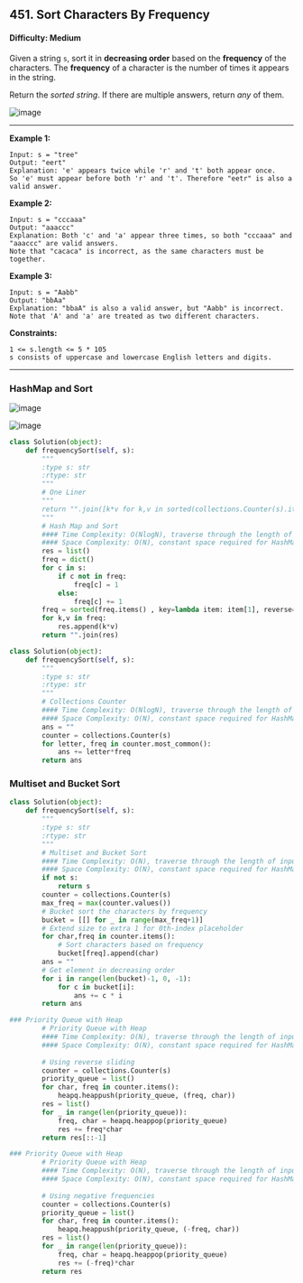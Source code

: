 ## 451. Sort Characters By Frequency

#### Difficulty: Medium

Given a string ```s```, sort it in __decreasing order__ based on the __frequency__ of the characters. The __frequency__ of a character is the number of times it appears in the string.

Return the _sorted string_. If there are multiple answers, return _any_ of them.

![image](https://user-images.githubusercontent.com/35042430/205841751-b270e812-0e87-4d06-adcd-37e7039662a0.png)

---

__Example 1:__
```
Input: s = "tree"
Output: "eert"
Explanation: 'e' appears twice while 'r' and 't' both appear once.
So 'e' must appear before both 'r' and 't'. Therefore "eetr" is also a valid answer.
```

__Example 2:__
```
Input: s = "cccaaa"
Output: "aaaccc"
Explanation: Both 'c' and 'a' appear three times, so both "cccaaa" and "aaaccc" are valid answers.
Note that "cacaca" is incorrect, as the same characters must be together.
```

__Example 3:__
```
Input: s = "Aabb"
Output: "bbAa"
Explanation: "bbaA" is also a valid answer, but "Aabb" is incorrect.
Note that 'A' and 'a' are treated as two different characters.
```

__Constraints:__
```
1 <= s.length <= 5 * 105
s consists of uppercase and lowercase English letters and digits.
```

---

### HashMap and Sort

![image](https://leetcode.com/problems/sort-characters-by-frequency/Figures/451/hashmap.png)

![image](https://leetcode.com/problems/sort-characters-by-frequency/Figures/451/hashmap_sorted.png)

```Python
class Solution(object):
    def frequencySort(self, s):
        """
        :type s: str
        :rtype: str
        """
        # One Liner
        """
        return "".join([k*v for k,v in sorted(collections.Counter(s).items() , key=lambda item: item[1], reverse=True)])
        """
        # Hash Map and Sort
        #### Time Complexity: O(NlogN), traverse through the length of input s. Sort operation takes O(klogk)
        #### Space Complexity: O(N), constant space required for HashMap to store 26 characters, but output may keep up to the size of input s
        res = list()
        freq = dict()
        for c in s:
            if c not in freq:
                freq[c] = 1
            else:
                freq[c] += 1
        freq = sorted(freq.items() , key=lambda item: item[1], reverse=True)
        for k,v in freq:
            res.append(k*v)
        return "".join(res)
```
```Python
class Solution(object):
    def frequencySort(self, s):
        """
        :type s: str
        :rtype: str
        """
        # Collections Counter
        #### Time Complexity: O(NlogN), traverse through the length of input s. Sort operation takes O(klogk)
        #### Space Complexity: O(N), constant space required for HashMap to store 26 characters, but output may keep up to the size of input s     
        ans = ""
        counter = collections.Counter(s)
        for letter, freq in counter.most_common():
            ans += letter*freq
        return ans
```

### Multiset and Bucket Sort

```Python
class Solution(object):
    def frequencySort(self, s):
        """
        :type s: str
        :rtype: str
        """
        # Multiset and Bucket Sort
        #### Time Complexity: O(N), traverse through the length of input s
        #### Space Complexity: O(N), constant space required for HashMap to store 26 characters, but output may keep up to the size of input s
        if not s:
            return s
        counter = collections.Counter(s)
        max_freq = max(counter.values())
        # Bucket sort the characters by frequency
        bucket = [[] for _ in range(max_freq+1)]
        # Extend size to extra 1 for 0th-index placeholder
        for char,freq in counter.items():
            # Sort characters based on frequency
            bucket[freq].append(char)
        ans = ""
        # Get element in decreasing order
        for i in range(len(bucket)-1, 0, -1):
            for c in bucket[i]:
                ans += c * i
        return ans
```

```Python
### Priority Queue with Heap
        # Priority Queue with Heap
        #### Time Complexity: O(N), traverse through the length of input s
        #### Space Complexity: O(N), constant space required for HashMap to store 26 characters, but output may keep up to the size of input s
        
        # Using reverse sliding
        counter = collections.Counter(s)
        priority_queue = list()
        for char, freq in counter.items():
            heapq.heappush(priority_queue, (freq, char))
        res = list()
        for _ in range(len(priority_queue)):
            freq, char = heapq.heappop(priority_queue)
            res += freq*char
        return res[::-1]
```

```Python
### Priority Queue with Heap
        # Priority Queue with Heap
        #### Time Complexity: O(N), traverse through the length of input s
        #### Space Complexity: O(N), constant space required for HashMap to store 26 characters, but output may keep up to the size of input s
        
        # Using negative frequencies
        counter = collections.Counter(s)
        priority_queue = list()
        for char, freq in counter.items():
            heapq.heappush(priority_queue, (-freq, char))
        res = list()
        for _ in range(len(priority_queue)):
            freq, char = heapq.heappop(priority_queue)
            res += (-freq)*char
        return res

```
